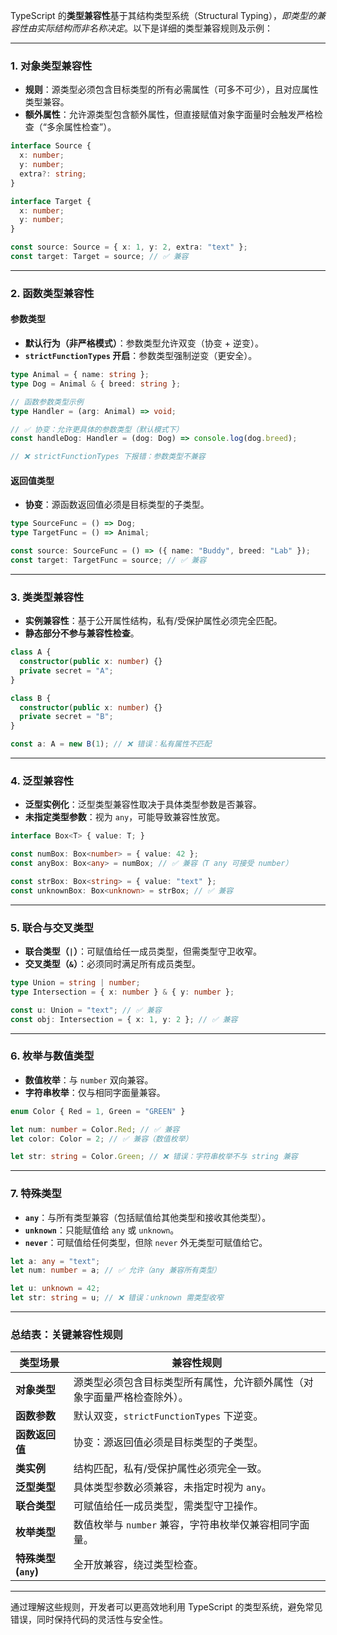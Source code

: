 TypeScript 的**类型兼容性**基于其结构类型系统（Structural Typing），*即类型的兼容性由实际结构而非名称决定*。以下是详细的类型兼容规则及示例：

---

### 1. **对象类型兼容性**
- **规则**：源类型必须包含目标类型的所有必需属性（可多不可少），且对应属性类型兼容。
- **额外属性**：允许源类型包含额外属性，但直接赋值对象字面量时会触发严格检查（“多余属性检查”）。

```typescript
interface Source {
  x: number;
  y: number;
  extra?: string;
}

interface Target {
  x: number;
  y: number;
}

const source: Source = { x: 1, y: 2, extra: "text" };
const target: Target = source; // ✅ 兼容
```

---

### 2. **函数类型兼容性**
#### 参数类型
- **默认行为（非严格模式）**：参数类型允许双变（协变 + 逆变）。
- **`strictFunctionTypes` 开启**：参数类型强制逆变（更安全）。

```typescript
type Animal = { name: string };
type Dog = Animal & { breed: string };

// 函数参数类型示例
type Handler = (arg: Animal) => void;

// ✅ 协变：允许更具体的参数类型（默认模式下）
const handleDog: Handler = (dog: Dog) => console.log(dog.breed);

// ❌ strictFunctionTypes 下报错：参数类型不兼容
```

#### 返回值类型
- **协变**：源函数返回值必须是目标类型的子类型。

```typescript
type SourceFunc = () => Dog;
type TargetFunc = () => Animal;

const source: SourceFunc = () => ({ name: "Buddy", breed: "Lab" });
const target: TargetFunc = source; // ✅ 兼容
```

---

### 3. **类类型兼容性**
- **实例兼容性**：基于公开属性结构，私有/受保护属性必须完全匹配。
- **静态部分不参与兼容性检查**。

```typescript
class A {
  constructor(public x: number) {}
  private secret = "A";
}

class B {
  constructor(public x: number) {}
  private secret = "B";
}

const a: A = new B(1); // ❌ 错误：私有属性不匹配
```

---

### 4. **泛型兼容性**
- **泛型实例化**：泛型类型兼容性取决于具体类型参数是否兼容。
- **未指定类型参数**：视为 `any`，可能导致兼容性放宽。

```typescript
interface Box<T> { value: T; }

const numBox: Box<number> = { value: 42 };
const anyBox: Box<any> = numBox; // ✅ 兼容（T any 可接受 number）

const strBox: Box<string> = { value: "text" };
const unknownBox: Box<unknown> = strBox; // ✅ 兼容
```

---

### 5. **联合与交叉类型**
- **联合类型（`|`）**：可赋值给任一成员类型，但需类型守卫收窄。
- **交叉类型（`&`）**：必须同时满足所有成员类型。

```typescript
type Union = string | number;
type Intersection = { x: number } & { y: number };

const u: Union = "text"; // ✅ 兼容
const obj: Intersection = { x: 1, y: 2 }; // ✅ 兼容
```

---

### 6. **枚举与数值类型**
- **数值枚举**：与 `number` 双向兼容。
- **字符串枚举**：仅与相同字面量兼容。

```typescript
enum Color { Red = 1, Green = "GREEN" }

let num: number = Color.Red; // ✅ 兼容
let color: Color = 2; // ✅ 兼容（数值枚举）

let str: string = Color.Green; // ❌ 错误：字符串枚举不与 string 兼容
```

---

### 7. **特殊类型**
- **`any`**：与所有类型兼容（包括赋值给其他类型和接收其他类型）。
- **`unknown`**：只能赋值给 `any` 或 `unknown`。
- **`never`**：可赋值给任何类型，但除 `never` 外无类型可赋值给它。

```typescript
let a: any = "text";
let num: number = a; // ✅ 允许（any 兼容所有类型）

let u: unknown = 42;
let str: string = u; // ❌ 错误：unknown 需类型收窄
```

---

### 总结表：关键兼容性规则

| **类型场景**              | **兼容性规则**                                                                 |
|---------------------------|------------------------------------------------------------------------------|
| **对象类型**              | 源类型必须包含目标类型所有属性，允许额外属性（对象字面量严格检查除外）。        |
| **函数参数**              | 默认双变，`strictFunctionTypes` 下逆变。                                      |
| **函数返回值**            | 协变：源返回值必须是目标类型的子类型。                                         |
| **类实例**                | 结构匹配，私有/受保护属性必须完全一致。                                        |
| **泛型类型**              | 具体类型参数必须兼容，未指定时视为 `any`。                                     |
| **联合类型**              | 可赋值给任一成员类型，需类型守卫操作。                                         |
| **枚举类型**              | 数值枚举与 `number` 兼容，字符串枚举仅兼容相同字面量。                         |
| **特殊类型 (`any`)**      | 全开放兼容，绕过类型检查。                                                    |

---

通过理解这些规则，开发者可以更高效地利用 TypeScript 的类型系统，避免常见错误，同时保持代码的灵活性与安全性。